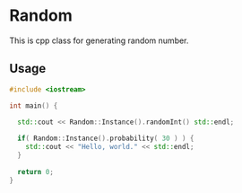 # Random

This is cpp class for generating random number.

## Usage

``` cpp
#include <iostream>

int main() {

  std::cout << Random::Instance().randomInt() std::endl;
  
  if( Random::Instance().probability( 30 ) ) {
    std::cout << "Hello, world." << std::endl;
  }
  
  return 0;
}
```
